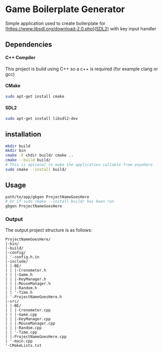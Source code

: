 # Game Boilerplate Generator

Simple application used to create boilerplate for [https://www.libsdl.org/download-2.0.php](SDL2) with key input handler

## Dependencies 
#### C++ Compiler
This project is build using C++ so a c++ is required (for example clang or gcc)


#### CMake
```bash
sudo apt-get install cmake
```

#### SDL2
```bash
sudo apt-get install libsdl2-dev
```

## installation
```bash
mkdir build
mkdir bin
cmake -E chdir build/ cmake ..
cmake --build build/
# This is optional to make the application callable from anywhere
sudo cmake --install build/
```

## Usage
```bash
path/to/app/gbgen ProjectNameGoesHere
# Or if sudo cmake --install build/ has been run
gbgen ProjectNameGoesHere
```

### Output
The output project structure is as follows:
```
ProjectNameGoesHere/
|-bin/
|-build/
|-config/
| '-config.h.in
|-include/
| |-BE/
| | |-Cronometer.h
| | |-Game.h
| | |-KeyManager.h
| | |-MouseManager.h
| | |-Random.h
| | '-Time.h
| '-ProjectNameGoesHere.h
|-src/
| |-BE/
| | |-Cronometer.cpp
| | |-Game.cpp
| | |-KeyManager.cpp
| | |-MouseManager.cpp
| | |-Random.cpp
| | '-Time.cpp
| |-ProjectNameGoesHere.cpp
| '-main.cpp
'-CMakeLists.txt
```
